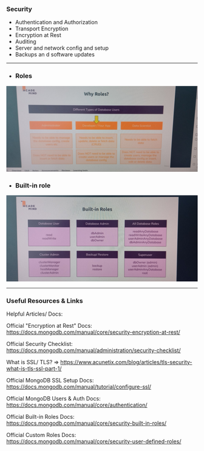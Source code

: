 ### Security

- Authentication and Authorization
- Transport Encryption
- Encryption at Rest
- Auditing
- Server and network config and setup
- Backups an d software updates


<hr>

- ### Roles
![alt text](IMG_20240608_142840938.jpg)

- ### Built-in role
![alt text](image.png)

<hr>

### Useful Resources & Links
Helpful Articles/ Docs:

Official "Encryption at Rest" Docs: https://docs.mongodb.com/manual/core/security-encryption-at-rest/

Official Security Checklist: https://docs.mongodb.com/manual/administration/security-checklist/

What is SSL/ TLS? => https://www.acunetix.com/blog/articles/tls-security-what-is-tls-ssl-part-1/

Official MongoDB SSL Setup Docs: https://docs.mongodb.com/manual/tutorial/configure-ssl/

Official MongoDB Users & Auth Docs: https://docs.mongodb.com/manual/core/authentication/

Official Built-in Roles Docs: https://docs.mongodb.com/manual/core/security-built-in-roles/

Official Custom Roles Docs: https://docs.mongodb.com/manual/core/security-user-defined-roles/